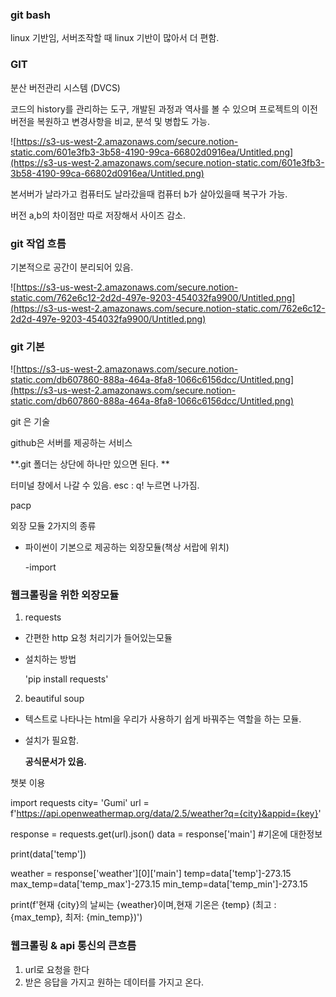 ### git bash

linux 기반임, 서버조작할 때 linux 기반이 많아서 더 편함.

### GIT

분산 버전관리 시스템 (DVCS)

코드의 history를 관리하는 도구, 개발된 과정과 역사를 볼 수 있으며 프로젝트의 이전 버전을 복원하고 변경사항을 비교, 분석 및 병합도 가능.

![https://s3-us-west-2.amazonaws.com/secure.notion-static.com/601e3fb3-3b58-4190-99ca-66802d0916ea/Untitled.png](https://s3-us-west-2.amazonaws.com/secure.notion-static.com/601e3fb3-3b58-4190-99ca-66802d0916ea/Untitled.png)

본서버가 날라가고 컴퓨터도 날라갔을때 컴퓨터 b가 살아있을때 복구가 가능.

버전 a,b의 차이점만 따로 저장해서 사이즈 감소.

### git 작업 흐름

기본적으로 공간이 분리되어 있음.

![https://s3-us-west-2.amazonaws.com/secure.notion-static.com/762e6c12-2d2d-497e-9203-454032fa9900/Untitled.png](https://s3-us-west-2.amazonaws.com/secure.notion-static.com/762e6c12-2d2d-497e-9203-454032fa9900/Untitled.png)

### git 기본

![https://s3-us-west-2.amazonaws.com/secure.notion-static.com/db607860-888a-464a-8fa8-1066c6156dcc/Untitled.png](https://s3-us-west-2.amazonaws.com/secure.notion-static.com/db607860-888a-464a-8fa8-1066c6156dcc/Untitled.png)

git 은 기술

github은 서버를 제공하는 서비스

**.git 폴더는 상단에 하나만 있으면 된다. **

터미널 창에서 나갈 수 있음. esc : q! 누르면 나가짐.

pacp

외장 모듈 2가지의 종류

- 파이썬이 기본으로 제공하는 외장모듈(책상 서랍에 위치)

  -import

### 웹크롤링을 위한 외장모듈

1. requests

- 간편한 http 요청 처리기가 들어있는모듈

- 설치하는 방법

  'pip install requests' 

2. beautiful soup

- 텍스트로 나타나는 html을 우리가 사용하기 쉽게 바꿔주는 역할을 하는 모듈.

- 설치가 필요함.

  **공식문서가 있음.**



챗봇 이용

import requests
city= 'Gumi'
url = f'https://api.openweathermap.org/data/2.5/weather?q={city}&appid={key}'

response = requests.get(url).json()
data = response['main'] #기온에 대한정보

print(data['temp'])

weather = response['weather'][0]['main']
temp=data['temp']-273.15
max_temp=data['temp_max']-273.15
min_temp=data['temp_min']-273.15

print(f'현재 {city}의 날씨는 {weather}이며,현재 기온은 {temp} (최고 : {max_temp}, 최저: {min_temp})')





### 웹크롤링 & api 통신의 큰흐름

1. url로 요청을 한다
2. 받은 응답을 가지고 원하는 데이터를 가지고 온다.
